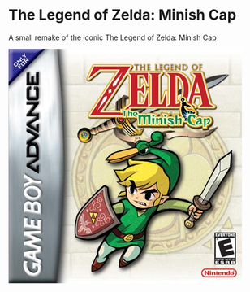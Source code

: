 # The Legend of Zelda: Minish Cap

A small remake of the iconic The Legend of Zelda: Minish Cap

![image](.github/images/minish_cap.png)